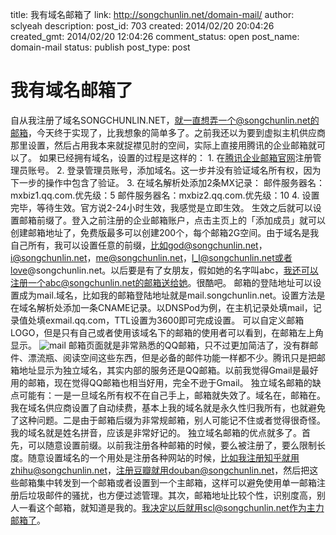 title: 我有域名邮箱了
link: http://songchunlin.net/domain-mail/
author: sclyeah
description: 
post_id: 703
created: 2014/02/20 20:04:26
created_gmt: 2014/02/20 12:04:26
comment_status: open
post_name: domain-mail
status: publish
post_type: post

# 我有域名邮箱了

自从我注册了域名SONGCHUNLIN.NET，就一直想弄一个@songchunlin.net的邮箱，今天终于实现了，比我想象的简单多了。之前我还以为要到虚拟主机供应商那里设置，然后占用我本来就捉襟见肘的空间，实际上直接用腾讯的企业邮箱就可以了。 如果已经拥有域名，设置的过程是这样的： 1\. 在[腾讯企业邮箱官网](http://exmail.qq.com/)注册管理员账号。 2\. 登录管理员账号，添加域名。这一步并没有验证域名所有权，因为下一步的操作中包含了验证。 3\. 在域名解析处添加2条MX记录： 邮件服务器名：mxbiz1.qq.com.优先级：5 邮件服务器名：mxbiz2.qq.com.优先级：10 4\. 设置完毕，等待生效。官方说2-24小时生效，我感觉是立即生效。 生效之后就可以设置邮箱前缀了。登入之前注册的企业邮箱账户，点击主页上的「添加成员」就可以创建邮箱地址了，免费版最多可以创建200个，每个邮箱2G空间。由于域名是我自己所有，我可以设置任意的前缀，比如god@songchunlin.net，i@songchunlin.net，me@songchunlin.net，l_l@songchunlin.net或者love@songchunlin.net。以后要是有了女朋友，假如她的名字叫abc，我还可以注册一个abc@songchunlin.net的邮箱送给她。很酷吧。 邮箱的登陆地址可以设置成为mail.域名，比如我的邮箱登陆地址就是mail.songchunlin.net。设置方法是在域名解析处添加一条CNAME记录。以DNSPod为例，在主机记录处填mail，记录值处填exmail.qq.com，TTL设置为3600即可完成设置。 可以自定义邮箱LOGO，但是只有自己或者使用该域名下的邮箱的使用者可以看到，在邮箱左上角显示。 ![mail](/wp-content/uploads/2014/02/mail.jpg) 邮箱页面就是非常熟悉的QQ邮箱，只不过更加简洁了，没有群邮件、漂流瓶、阅读空间这些东西，但是必备的邮件功能一样都不少。腾讯只是把邮箱地址显示为独立域名，其实内部的服务还是QQ邮箱。以前我觉得Gmail是最好用的邮箱，现在觉得QQ邮箱也相当好用，完全不逊于Gmail。 独立域名邮箱的缺点可能有：一是一旦域名所有权不在自己手上，邮箱就失效了。域名在，邮箱在。我在域名供应商设置了自动续费，基本上我的域名就是永久性归我所有，也就避免了这种问题。二是由于邮箱后缀为非常规邮箱，别人可能记不住或者觉得很奇怪。我的域名就是姓名拼音，应该是非常好记的。 独立域名邮箱的优点就多了。首先，可以随意设置前缀。以前我注册各种邮箱的时候，要么被注册了，要么限制长度。随意设置域名的一个用处是注册各种网站的时候，比如我注册知乎就用zhihu@songchunlin.net，注册豆瓣就用douban@songchunlin.net，然后把这些邮箱集中转发到一个邮箱或者设置到一个主邮箱，这样可以避免使用单一邮箱注册后垃圾邮件的骚扰，也方便过滤管理。其次，邮箱地址比较个性，识别度高，别人一看这个邮箱，就知道是我的。我决定以后就用scl@songchunlin.net作为主力邮箱了。